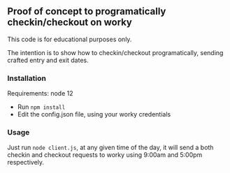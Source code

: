 ## Proof of concept to programatically checkin/checkout on worky

This code is for educational purposes only.

The intention is to show how to checkin/checkout programatically, sending crafted entry and exit dates.

### Installation

Requirements: node 12

- Run `npm install`
- Edit the config.json file, using your worky credentials


### Usage

Just run `node client.js`, at any given time of the day, it will send a both checkin and checkout requests to worky using 9:00am and 5:00pm respectively.
